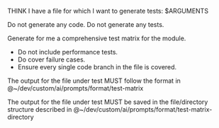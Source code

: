 THINK I have a file for which I want to generate tests: $ARGUMENTS

Do not generate any code. Do not generate any tests.

Generate for me a comprehensive test matrix for the module.
- Do not include performance tests.
- Do cover failure cases.
- Ensure every single code branch in the file is covered.

The output for the file under test MUST follow the format in
@~/dev/custom/ai/prompts/format/test-matrix

The output for the file under test MUST be saved in the file/directory structure
described in @~/dev/custom/ai/prompts/format/test-matrix-directory
